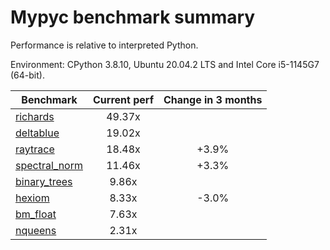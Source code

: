 # Mypyc benchmark summary

Performance is relative to interpreted Python.

Environment: CPython 3.8.10, Ubuntu 20.04.2 LTS and Intel Core i5-1145G7 (64-bit).

| Benchmark | Current perf | Change in 3 months |
| --- | :---: | :---: |
| [richards](benchmarks/richards.md) | 49.37x |  |
| [deltablue](benchmarks/deltablue.md) | 19.02x |  |
| [raytrace](benchmarks/raytrace.md) | 18.48x | +3.9% |
| [spectral_norm](benchmarks/spectral_norm.md) | 11.46x | +3.3% |
| [binary_trees](benchmarks/binary_trees.md) | 9.86x |  |
| [hexiom](benchmarks/hexiom.md) | 8.33x | -3.0% |
| [bm_float](benchmarks/bm_float.md) | 7.63x |  |
| [nqueens](benchmarks/nqueens.md) | 2.31x |  |
